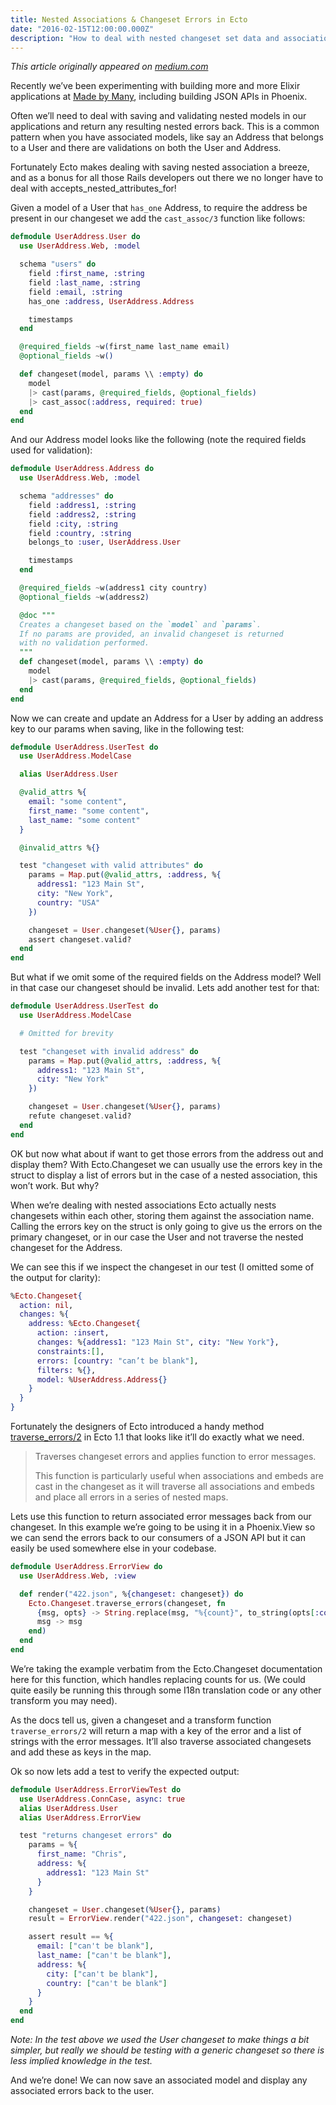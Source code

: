 ```yaml
---
title: Nested Associations & Changeset Errors in Ecto
date: "2016-02-15T12:00:00.000Z"
description: "How to deal with nested changeset set data and associations using Ecto, the database library for Elixir."
---
```


<em>This article originally appeared on [medium.com](https://medium.com/@cjbell_/nested-associations-changeset-errors-in-ecto-f0ce6a4fec70)</em>

Recently we’ve been experimenting with building more and more Elixir applications at [Made by Many](https://madebymany.com), including building JSON APIs in Phoenix.

Often we’ll need to deal with saving and validating nested models in our applications and return any resulting nested errors back. This is a common pattern when you have associated models, like say an Address that belongs to a User and there are validations on both the User and Address.

Fortunately Ecto makes dealing with saving nested association a breeze, and as a bonus for all those Rails developers out there we no longer have to deal with accepts_nested_attributes_for!

Given a model of a User that `has_one` Address, to require the address be present in our changeset we add the `cast_assoc/3` function like follows:

```elixir
defmodule UserAddress.User do
  use UserAddress.Web, :model

  schema "users" do
    field :first_name, :string
    field :last_name, :string
    field :email, :string
    has_one :address, UserAddress.Address

    timestamps
  end

  @required_fields ~w(first_name last_name email)
  @optional_fields ~w()

  def changeset(model, params \\ :empty) do
    model
    |> cast(params, @required_fields, @optional_fields)
    |> cast_assoc(:address, required: true)
  end
end
```

And our Address model looks like the following (note the required fields used for validation):

```elixir
defmodule UserAddress.Address do
  use UserAddress.Web, :model

  schema "addresses" do
    field :address1, :string
    field :address2, :string
    field :city, :string
    field :country, :string
    belongs_to :user, UserAddress.User

    timestamps
  end

  @required_fields ~w(address1 city country)
  @optional_fields ~w(address2)

  @doc """
  Creates a changeset based on the `model` and `params`.
  If no params are provided, an invalid changeset is returned
  with no validation performed.
  """
  def changeset(model, params \\ :empty) do
    model
    |> cast(params, @required_fields, @optional_fields)
  end
end
```

Now we can create and update an Address for a User by adding an address key to our params when saving, like in the following test:

```elixir
defmodule UserAddress.UserTest do
  use UserAddress.ModelCase

  alias UserAddress.User

  @valid_attrs %{
    email: "some content",
    first_name: "some content",
    last_name: "some content"
  }

  @invalid_attrs %{}

  test "changeset with valid attributes" do
    params = Map.put(@valid_attrs, :address, %{
      address1: "123 Main St",
      city: "New York",
      country: "USA"
    })

    changeset = User.changeset(%User{}, params)
    assert changeset.valid?
  end
end
```

But what if we omit some of the required fields on the Address model? Well in that case our changeset should be invalid. Lets add another test for that:

```elixir
defmodule UserAddress.UserTest do
  use UserAddress.ModelCase

  # Omitted for brevity

  test "changeset with invalid address" do
    params = Map.put(@valid_attrs, :address, %{
      address1: "123 Main St",
      city: "New York"
    })

    changeset = User.changeset(%User{}, params)
    refute changeset.valid?
  end
end
```

OK but now what about if want to get those errors from the address out and display them? With Ecto.Changeset we can usually use the errors key in the struct to display a list of errors but in the case of a nested association, this won’t work. But why?

When we’re dealing with nested associations Ecto actually nests changesets within each other, storing them against the association name. Calling the errors key on the struct is only going to give us the errors on the primary changeset, or in our case the User and not traverse the nested changeset for the Address.

We can see this if we inspect the changeset in our test (I omitted some of the output for clarity):

```elixir
%Ecto.Changeset{
  action: nil,
  changes: %{
    address: %Ecto.Changeset{
      action: :insert,
      changes: %{address1: "123 Main St", city: "New York"},
      constraints:[],
      errors: [country: "can’t be blank"],
      filters: %{},
      model: %UserAddress.Address{}
    }
  }
}
```

Fortunately the designers of Ecto introduced a handy method [traverse_errors/2](http://hexdocs.pm/ecto/Ecto.Changeset.html#traverse_errors/2) in Ecto 1.1 that looks like it’ll do exactly what we need.

> Traverses changeset errors and applies function to error messages.
>
> This function is particularly useful when associations and embeds are cast in the changeset as it will traverse all associations and embeds and place all errors in a series of nested maps.

Lets use this function to return associated error messages back from our changeset. In this example we’re going to be using it in a Phoenix.View so we can send the errors back to our consumers of a JSON API but it can easily be used somewhere else in your codebase.

```elixir
defmodule UserAddress.ErrorView do
  use UserAddress.Web, :view

  def render("422.json", %{changeset: changeset}) do
    Ecto.Changeset.traverse_errors(changeset, fn
      {msg, opts} -> String.replace(msg, "%{count}", to_string(opts[:count]))
      msg -> msg
    end)
  end
end
```

We’re taking the example verbatim from the Ecto.Changeset documentation here for this function, which handles replacing counts for us. (We could quite easily be running this through some I18n translation code or any other transform you may need).

As the docs tell us, given a changeset and a transform function `traverse_errors/2` will return a map with a key of the error and a list of strings with the error messages. It’ll also traverse associated changesets and add these as keys in the map.

Ok so now lets add a test to verify the expected output:

```elixir
defmodule UserAddress.ErrorViewTest do
  use UserAddress.ConnCase, async: true
  alias UserAddress.User
  alias UserAddress.ErrorView

  test "returns changeset errors" do
    params = %{
      first_name: "Chris",
      address: %{
        address1: "123 Main St"
      }
    }

    changeset = User.changeset(%User{}, params)
    result = ErrorView.render("422.json", changeset: changeset)

    assert result == %{
      email: ["can't be blank"],
      last_name: ["can't be blank"],
      address: %{
        city: ["can't be blank"],
        country: ["can't be blank"]
      }
    }
  end
end
```

_Note: In the test above we used the User changeset to make things a bit simpler, but really we should be testing with a generic changeset so there is less implied knowledge in the test._

And we’re done! We can now save an associated model and display any associated errors back to the user.
